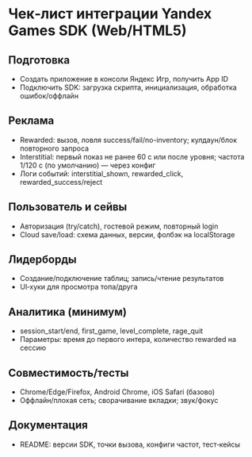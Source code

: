 # Чек‑лист интеграции Yandex Games SDK (Web/HTML5)

## Подготовка
- Создать приложение в консоли Яндекс Игр, получить App ID
- Подключить SDK: загрузка скрипта, инициализация, обработка ошибок/оффлайн

## Реклама
- Rewarded: вызов, ловля success/fail/no-inventory; кулдаун/блок повторного запроса
- Interstitial: первый показ не ранее 60 c или после уровня; частота 1/120 c (по умолчанию) — через конфиг
- Логи событий: interstitial_shown, rewarded_click, rewarded_success/reject

## Пользователь и сейвы
- Авторизация (try/catch), гостевой режим, повторный login
- Cloud save/load: схема данных, версии, фолбэк на localStorage

## Лидерборды
- Создание/подключение таблиц; запись/чтение результатов
- UI‑хуки для просмотра топа/друга

## Аналитика (минимум)
- session_start/end, first_game, level_complete, rage_quit
- Параметры: время до первого интера, количество rewarded на сессию

## Совместимость/тесты
- Chrome/Edge/Firefox, Android Chrome, iOS Safari (базово)
- Оффлайн/плохая сеть; сворачивание вкладки; звук/фокус

## Документация
- README: версии SDK, точки вызова, конфиги частот, тест‑кейсы
